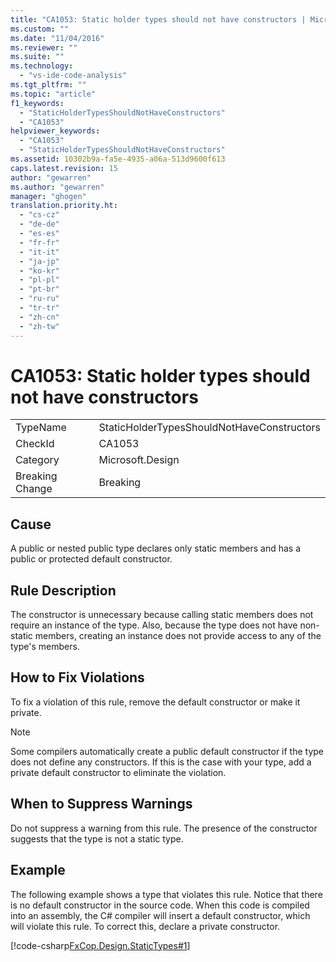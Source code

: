 ```yaml
---
title: "CA1053: Static holder types should not have constructors | Microsoft Docs"
ms.custom: ""
ms.date: "11/04/2016"
ms.reviewer: ""
ms.suite: ""
ms.technology: 
  - "vs-ide-code-analysis"
ms.tgt_pltfrm: ""
ms.topic: "article"
f1_keywords: 
  - "StaticHolderTypesShouldNotHaveConstructors"
  - "CA1053"
helpviewer_keywords: 
  - "CA1053"
  - "StaticHolderTypesShouldNotHaveConstructors"
ms.assetid: 10302b9a-fa5e-4935-a06a-513d9600f613
caps.latest.revision: 15
author: "gewarren"
ms.author: "gewarren"
manager: "ghogen"
translation.priority.ht: 
  - "cs-cz"
  - "de-de"
  - "es-es"
  - "fr-fr"
  - "it-it"
  - "ja-jp"
  - "ko-kr"
  - "pl-pl"
  - "pt-br"
  - "ru-ru"
  - "tr-tr"
  - "zh-cn"
  - "zh-tw"
---
```

# CA1053: Static holder types should not have constructors
|||  
|-|-|  
|TypeName|StaticHolderTypesShouldNotHaveConstructors|  
|CheckId|CA1053|  
|Category|Microsoft.Design|  
|Breaking Change|Breaking|  
  
## Cause  
 A public or nested public type declares only static members and has a public or protected default constructor.  
  
## Rule Description  
 The constructor is unnecessary because calling static members does not require an instance of the type. Also, because the type does not have non-static members, creating an instance does not provide access to any of the type's members.  
  
## How to Fix Violations  
 To fix a violation of this rule, remove the default constructor or make it private.  
  
> [!NOTE]
>  Some compilers automatically create a public default constructor if the type does not define any constructors. If this is the case with your type, add a private default constructor to eliminate the violation.  
  
## When to Suppress Warnings  
 Do not suppress a warning from this rule. The presence of the constructor suggests that the type is not a static type.  
  
## Example  
 The following example shows a type that violates this rule. Notice that there is no default constructor in the source code. When this code is compiled into an assembly, the C# compiler will insert a default constructor, which will violate this rule. To correct this, declare a private constructor.  
  
 [!code-csharp[FxCop.Design.StaticTypes#1](../code-quality/codesnippet/CSharp/ca1053-static-holder-types-should-not-have-constructors_1.cs)]